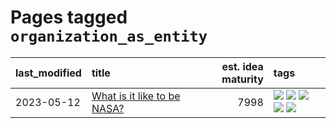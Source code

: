 # Pages tagged `organization_as_entity`

|last_modified|title|est. idea maturity|tags
|:---|:---|---:|:---|
|2023-05-12|[What is it like to be NASA?](../what_is_it_like_to_be_nasa.md)|7998|[![](https://img.shields.io/badge/tag-disunity_of_identity-dd597e)](../tags/disunity_of_identity.md) [![](https://img.shields.io/badge/tag-organization_as_entity-e8ae48)](../tags/organization_as_entity.md) [![](https://img.shields.io/badge/tag-philosophy-a68128)](../tags/philosophy.md) [![](https://img.shields.io/badge/tag-society_of_mind-b5ec2c)](../tags/society_of_mind.md) [![](https://img.shields.io/badge/tag-theory_of_mind-f76896)](../tags/theory_of_mind.md)|